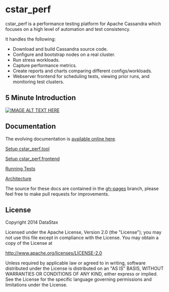 # cstar_perf

cstar_perf is a performance testing platform for Apache Cassandra
which focuses on a high level of automation and test consistency.

It handles the following:

* Download and build Cassandra source code.
* Configure and bootstrap nodes on a real cluster.
* Run stress workloads.
* Capture performance metrics.
* Create reports and charts comparing different configs/workloads.
* Webserver frontend for scheduling tests, viewing prior runs, and monitoring test clusters.

## 5 Minute Introduction

[![IMAGE ALT TEXT HERE](http://img.youtube.com/vi/jSS96ooZwVw/0.jpg)](http://www.youtube.com/watch?v=jSS96ooZwVw)

## Documentation

The evolving documentation is [available online here](https://datastax.github.io/cstar_perf).

[Setup cstar_perf.tool](http://datastax.github.io/cstar_perf/setup_cstar_perf_tool.html)

[Setup cstar_perf.frontend](http://datastax.github.io/cstar_perf/setup_cstar_perf_frontend.html)

[Running Tests](http://datastax.github.io/cstar_perf/running_tests.html)

[Architecture](http://datastax.github.io/cstar_perf/architecture.html)

The source for these docs are contained in the
[gh-pages](https://github.com/datastax/cstar_perf/tree/gh-pages)
branch, please feel free to make pull requests for improvements.

## License

Copyright 2014 DataStax

Licensed under the Apache License, Version 2.0 (the "License"); you may not use this file except in compliance with the License. You may obtain a copy of the License at

http://www.apache.org/licenses/LICENSE-2.0

Unless required by applicable law or agreed to in writing, software distributed under the License is distributed on an "AS IS" BASIS, WITHOUT WARRANTIES OR CONDITIONS OF ANY KIND, either express or implied. See the License for the specific language governing permissions and limitations under the License.

